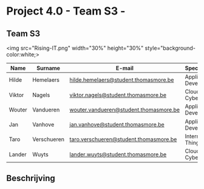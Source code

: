 # Project 4.0 - Team S3 - <subject>

## Team S3

<img src="Rising-IT.png" width="30%" height="30%" style="background-color:white;>

| Name | Surname | E-mail | Specialization |
| --- | --- | --- | --- |
| Hilde | Hemelaers | hilde.hemelaers@student.thomasmore.be | Application Development |
| Viktor | Nagels | viktor.nagels@student.thomasmore.be | Cloud & Cybersecurity |
| Wouter | Vandueren | wouter.vandueren@student.thomasmore.be | Application Development |
| Jan | Vanhove | jan.vanhove@student.thomasmore.be | Application Development |
| Taro | Verschueren | taro.verschueren@student.thomasmore.be | Internet of Things |
| Lander | Wuyts | lander.wuyts@student.thomasmore.be | Cloud & Cybersecurity |

## Beschrijving